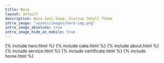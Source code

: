 ```yaml
---
title: Nova
layout: default
description: Nova Sass &amp; Startup Jekyll Theme
intro_image: "assets/images/hero-img.png"
intro_image_absolute: true
intro_image_hide_on_mobile: true
---
```


{% include hero.html %}
{% include cake.html %}
{% include about.html %}
{% include service.html %}
{% include certificate.html %}
{% include home.html %}